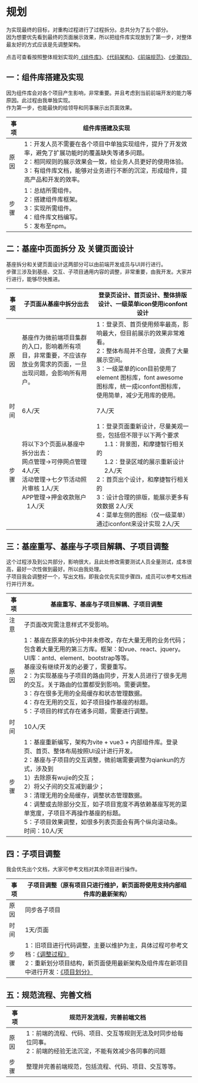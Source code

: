 # 规划

为实现最终的目标，对重构过程进行了过程拆分。总共分为了五个部分。<br />
因为想要优先看到最终的页面展示效果，所以把组件库实现放到了第一步，对整体最友好的方式应该是先调整架构。

点击可查看按照整体规划实现的<a href="/restructure/component">《组件库》</a>、<a href="/restructure/framework">《代码架构》</a>、<a href="/restructure/rule">《前端规范》</a>、<a href="/step4">《步骤四》</a>

## 一：组件库搭建及实现

因为组件库会对各个项目产生影响，非常重要。并且考虑到当前前端开发的能力等原因。此过程由我单独实现。<br />
作为第一步，也能最快的给领导和同事展示出页面效果。

|  事项  | 组件库搭建及实现                                                                                                                           |
| --- |------------------------------------------------------------------------------------------------------------------------------------|
|  原因  | 1：开发人员不需要在各个项目中单独实现组件，提升了开发效率，避免了扩展功能时的覆盖缺失等诸多问题。 <br />2：相同规则的展示效果会一致，给业务人员更好的使用体验。 <br /> 3：有组件库文档，能够对业务进行不断的沉淀，形成组件，提高产品和开发的效率。 |
|  步骤  | 1：总结所需组件。<br /> 2：搭建组件库框架。<br /> 3：实现所需组件。<br /> 4：组件库文档编写。<br /> 5：发布至npm。                                                        |


## 二：基座中页面拆分 及 关键页面设计

基座拆分和关键页面设计这两部分可以由前端开发成员与UI并行进行。<br />步骤三涉及到基座、交互、子项目通用内容的调整，非常重要，由我开发。大家并行进行，能够尽快推进。

|  事项  | **子页面从基座中拆分出去**                                                                                    | **登录页设计、首页设计、整体排版设计、一级菜单icon使用iconfont设计**                                                                                                                                                                     |
| --- |----------------------------------------------------------------------------------------------------|----------------------------------------------------------------------------------------------------------------------------------------------------------------------------------------------------------------|
|  原因  | 基座作为微前端项目集群的入口，影响着所有项目，非常重要，不应该存放业务需求的页面，一旦出现问题，会影响所有用户。  | 1：登录页、首页使用频率最高，影响最大，但目前展示的效果非常难看。<br />2：整体布局并不合理，浪费了大量展示空间。<br /> 3：一级菜单的icon目前使用了element 图标库，font awesome图标库，统一成iconfont图标库，使用简单，减少无用库的使用。                                                                   |
|  时间  | 6人/天                                                                                               | 7人/天                                                                                                                                                                                                           |
|  步骤  | 将以下3个页面从基座中拆分出去： <br/> 网点管理→可停网点管理   4人/天 <br/>    活动管理→七夕节活动照片审核 1人/天 <br/> APP管理→押金收款账户       1人/天 | 1：登录页面重新设计，尽量美观一些，包括但不限于以下两个要求 <br />       1.1：背景图，和摩捷智行相关的 <br />        1.2：登录区域的展示重新设计        2人/天  <br /> 2：首页出个设计，和摩捷智行相关的 <br /> 3：设计合理的排版，能展示更多有效数据 2人/天 <br /> 4：菜单左侧的图标（仅一级菜单）通过iconfont来设计实现   2人/天 |

## 三：基座重写、基座与子项目解耦、子项目调整

这个过程涉及到公共部分，影响很大，且此处修改需要测试人员全量测试，成本很高，最好一次性做到最好。所以由我处理。<br />
子项目我会调整好一个，写出文档，即我会优先实现步骤四，成员可以参考文档进行并行开发。

|  事项  | 基座重写、基座与子项目解耦、子项目调整                                                                                                                                                                                                                                                                  |
| --- |--------------------------------------------------------------------------------------------------------------------------------------------------------------------------------------------------------------------------------------------------------------------------------------|
|  注意  | 子页面改完需注意样式不受影响。                                                                                                                                                                                                                                                                      |
|  原因  | 1：基座在原来的拆分中并未修改，存在大量无用的业务代码；<br />包含着大量无用的第三方库。框架：如vue、react、jquery。UI库：antd、element、bootstrap等等。<br />基座没有继续开发的必要了，需要重写。 <br /> 2：为实现基座与子项目的路由同步，开发人员进行了很多无用的交互。关于路由的位置都受到影响。需要调整。<br /> 3：存在很多无用的全局缓存和状态管理数据。<br /> 4：存在无用的交互，如子项目操作基座的标题。 <br /> 5：子项目的样式存在诸多问题，需要进行调整。           |
|  时间  | 10人/天                                                                                                                                                                                                                                                                                |
|  步骤  | 1：基座重新编写，架构为vite + vue3 + 内部组件库。登录页、首页、整体布局按照UI设计进行开发。<br /> 2：基座与子项目的交互调整，微前端需要调整为qiankun的方式，涉及到 <br /> 1）去除原有wujie的交互； <br /> 2）将父子间的交互减到最少； <br /> 3：清理无用的全局缓存，调整状态管理数据。 <br />  4：调整或去除部分交互，如子项目宽度不再依赖基座写死的菜单宽度，子项目不再操作基座的标题。<br /> 5：子项目效果调整，如很多列表页面会有两个纵向滚动条。 <br />  时间：10人/天 |

## 四：子项目调整

我会优先出个文档，大家可参考文档对其余项目进行操作。

|  事项  | 子项目调整（原有项目只进行维护，新页面将使用支持内部组件库的最新架构）                                                                                                                                |
| --- |--------------------------------------------------------------------------------------------------------------------------------------------------------------------|
|  原因  | 同步各子项目                                                                                                                                                             |
|  时间  | 1天/页面                                                                                                                                                              |
|  步骤  | 1：旧项目进行代码调整，主要以维护为主，具体过程可参考文档：<a href="/step3" target="_blank">《调整过程》</a> <br /> 2：重新划分项目结构，新页面使用最新架构及组件库在新项目中进行开发：<a href="/frameword" target="_blank">《项目划分》</a> |

## 五：规范流程、完善文档

|  事项  |  规范开发流程，完善前端文档  |
| --- | --- |
|  原因  |  1：前端的流程、代码、项目、交互等规则无法及时同步给每位同事。<br /> 2：前端的经验无法沉淀，不能有效减少各同事的问题  |
|  步骤  |  整理并完善前端规范，包括流程、代码、项目、交互等等。 |